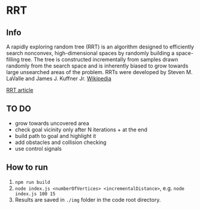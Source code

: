 # RRT
## Info
A rapidly exploring random tree (RRT) is an algorithm designed to efficiently search nonconvex, high-dimensional spaces by randomly building a space-filling tree. The tree is constructed incrementally from samples drawn randomly from the search space and is inherently biased to grow towards large unsearched areas of the problem. RRTs were developed by Steven M. LaValle and James J. Kuffner Jr. [Wikipedia](https://en.wikipedia.org/wiki/Rapidly-exploring_random_tree) 

[RRT article](http://msl.cs.uiuc.edu/~lavalle/papers/Lav98c.pdf)

## TO DO
 * grow towards uncovered area
 * check goal vicinity only after N iterations + at the end
 * build path to goal and highlight it
 * add obstacles and collision checking
 * use control signals

 ## How to run
 1. `npm run build`
 2. `node index.js <numberOfVertices> <incrementalDistance>`, e.g. `node index.js 100 15`
 3. Results are saved in `./img` folder in the code root directory.
